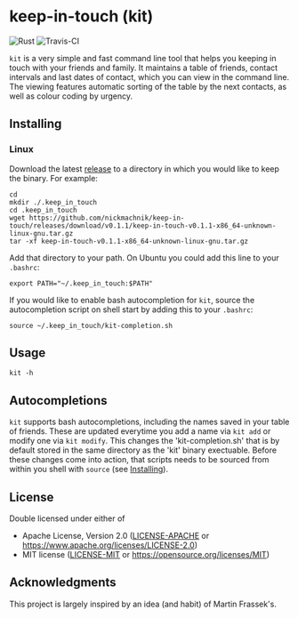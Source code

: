 # keep-in-touch (kit)

![Rust](https://github.com/nickmachnik/keep-in-touch/workflows/Rust/badge.svg)
![Travis-CI](https://travis-ci.org/nickmachnik/keep-in-touch.svg?branch=master)

`kit` is a very simple and fast command line tool that helps you keeping in touch with your friends and family. It maintains a table of friends, contact intervals and last dates of contact, which you can view in the command line. The viewing features automatic sorting of the table by the next contacts, as well as colour coding by urgency.

## Installing

### Linux

Download the latest [release](https://github.com/nickmachnik/keep-in-touch/releases/latest) to a directory in which you would like to keep the binary.
For example:

```
cd
mkdir ./.keep_in_touch
cd .keep_in_touch
wget https://github.com/nickmachnik/keep-in-touch/releases/download/v0.1.1/keep-in-touch-v0.1.1-x86_64-unknown-linux-gnu.tar.gz
tar -xf keep-in-touch-v0.1.1-x86_64-unknown-linux-gnu.tar.gz
```

Add that directory to your path. On Ubuntu you could add this line to your `.bashrc`:

```
export PATH="~/.keep_in_touch:$PATH"
```

If you would like to enable bash autocompletion for `kit`, source the autocompletion script on shell start by adding this to your `.bashrc`:

```
source ~/.keep_in_touch/kit-completion.sh
```

## Usage

```
kit -h
```

## Autocompletions

`kit` supports bash autocompletions, including the names saved in your table of friends. These are updated everytime you add a name via `kit add` or modify one via `kit modify`. This changes the 'kit-completion.sh' that is by default stored in the same directory as the 'kit' binary exectuable. Before these changes come into action, that scripts needs to be sourced from within you shell with `source` (see [Installing](#Installing)).

## License

Double licensed under either of

- Apache License, Version 2.0 ([LICENSE-APACHE](LICENSE-APACHE) or
  https://www.apache.org/licenses/LICENSE-2.0)
- MIT license ([LICENSE-MIT](LICENSE-MIT) or https://opensource.org/licenses/MIT)

## Acknowledgments

This project is largely inspired by an idea (and habit) of Martin Frassek's.

<!-- 
End with an example of getting some data out of the system or using it for a little demo

## Running the tests

Explain how to run the automated tests for this system

### Break down into end to end tests

Explain what these tests test and why

```
Give an example
```

### And coding style tests

Explain what these tests test and why

```
Give an example
```

## Deployment

Add additional notes about how to deploy this on a live system

## Built With

* [Dropwizard](http://www.dropwizard.io/1.0.2/docs/) - The web framework used
* [Maven](https://maven.apache.org/) - Dependency Management
* [ROME](https://rometools.github.io/rome/) - Used to generate RSS Feeds

## Contributing

Please read [CONTRIBUTING.md](https://gist.github.com/PurpleBooth/b24679402957c63ec426) for details on our code of conduct, and the process for submitting pull requests to us.

## Versioning

We use [SemVer](http://semver.org/) for versioning. For the versions available, see the [tags on this repository](https://github.com/your/project/tags).

## Authors

* **Billie Thompson** - *Initial work* - [PurpleBooth](https://github.com/PurpleBooth)

See also the list of [contributors](https://github.com/your/project/contributors) who participated in this project.

## License

This project is licensed under the MIT License - see the [LICENSE.md](LICENSE.md) file for details

## Acknowledgments

* Hat tip to anyone whose code was used
* Inspiration
* etc

 -->